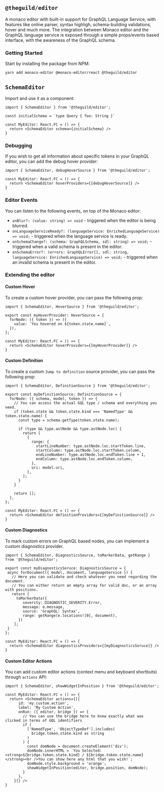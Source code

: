 ## `@theguild/editor` 

A monaco editor with built-in support for GraphQL Language Service, with features like online parser, syntax highligh, schema-building validations, hover and much more. The integration between Monaco editor and the GraphQL language service is exposed through a simple props/events based interface, with the awareness of the GraphQL schema.

### Getting Started

Start by installing the package from NPM:

```
yarn add monaco-editor @monaco-editor/react @theguild/editor
```

## `SchemaEditor`

Import and use it as a component:

```tsx
import { SchemaEditor } from '@theguild/editor';

const initialSchema = `type Query { foo: String }`

const MyEditor: React.FC = () => {
  return <SchemaEditor schema={initialSchema} />
}
```

### Debugging

If you wish to get all information about specific tokens in your GraphQL editor, you can add the debug hover provider:

```tsx
import { SchemaEditor, debugHoverSource } from '@theguild/editor';

const MyEditor: React.FC = () => {
  return <SchemaEditor hoverProviders={[debugHoverSource]} />
}
```

### Editor Events

You can listen to the following events, on top of the Monaco editor:

* `onBlur?: (value: string) => void` - triggered when the editor is being blurred.
* `onLanguageServiceReady?: (languageService: EnrichedLanguageService) => void;` - triggered when the language service is ready.
* `onSchemaChange?: (schema: GraphQLSchema, sdl: string) => void;` - triggered when a valid schema is present in the editor.
* `onSchemaError?: (errors: GraphQLError[], sdl: string, languageService: EnrichedLanguageService) => void;` - triggered when an invalid schema is present in the editor.

### Extending the editor

#### Custom Hover

To create a custom hover provider, you can pass the following prop:

```tsx
import { SchemaEditor, HoverSource } from '@theguild/editor';

export const myHoverProvider: HoverSource = {
  forNode: ({ token }) => ({
    value: `You hovered on ${token.state.name}`,
  }),
};

const MyEditor: React.FC = () => {
  return <SchemaEditor hoverProviders={[myHoverProvider]} />
}
```

#### Custom Definition

To create a custom `Jump to definition` source provider, you can pass the following prop:

```tsx
import { SchemaEditor, DefinitionSource } from '@theguild/editor';

export const myDefinitionSource: DefinitionSource = {
  forNode: ({ schema, model, token }) => {
    // You can access the actual GQL type / schema and everything you need.
    if (token.state && token.state.kind === 'NamedType' && token.state.name) {
      const type = schema.getType(token.state.name);

      if (type && type.astNode && type.astNode.loc) {
        return [
          {
            range: {
              startLineNumber: type.astNode.loc.startToken.line,
              startColumn: type.astNode.loc.startToken.column,
              endLineNumber: type.astNode.loc.endToken.line + 1,
              endColumn: type.astNode.loc.endToken.column,
            },
            uri: model.uri,
          },
        ];
      }
    }

    return [];
  },
};

const MyEditor: React.FC = () => {
  return <SchemaEditor definitionProviders={[myDefinitionSource]} />
}
```

#### Custom Diagnostics

To mark custom errors on GraphQL based nodes, you can implement a custom diagnostics provider.

```tsx
import { SchemaEditor, DiagnosticsSource, toMarkerData, getRange } from '@theguild/editor';

export const myDiagnosticsSoruce: DiagnosticsSource = {
 async forDocument({ model, document, languageService }) {
   // Here you can validate and check whatever you need regarding the document.
   // You can either return an empty array for valid doc, or an array with positions.
   return [
     toMarkerData({
        severity: DIAGNOSTIC_SEVERITY.Error,
        message: e.message,
        source: 'GraphQL: Syntax',
        range: getRange(e.locations![0], document),
      })
    ];
 }
};

const MyEditor: React.FC = () => {
  return <SchemaEditor diagnosticsProviders={[myDiagnosticsSoruce]} />
}
```

#### Custom Editor Actions

You can add custom editor actions (context menu and keyboard shortbuts) through `actions` API:

```tsx
import { SchemaEditor, showWidgetInPosition } from '@theguild/editor';

const MyEditor: React.FC = () => {
  return <SchemaEditor actions={[{
      id: 'my.custom.action',
      label: 'My Custom Action',
      onRun: ({ editor, bridge }) => {
        // You can use the bridge here to know exactly what was clicked in terms of GQL identifiers
        if (
          ['NamedType', 'ObjectTypeDef'].includes(
            bridge.token.state.kind as string
          )
        ) {
          const domNode = document.createElement('div');
          domNode.innerHTML = `You Selected: <strong>${bridge.token.state.kind} / ${bridge.token.state.name}</strong><br />You can show here any html that you wish!`;
          domNode.style.background = 'orange';
          showWidgetInPosition(editor, bridge.position, domNode);
        }
      },
    }]} />
}
```

